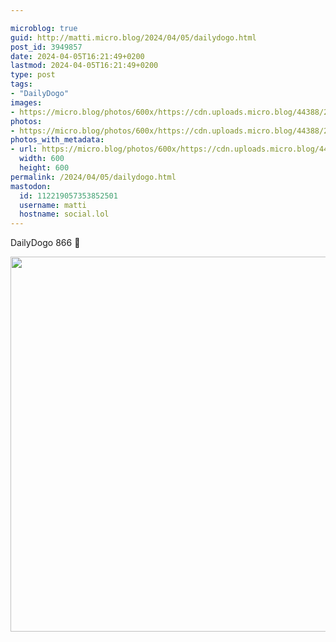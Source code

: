 ```yaml
---

microblog: true
guid: http://matti.micro.blog/2024/04/05/dailydogo.html
post_id: 3949857
date: 2024-04-05T16:21:49+0200
lastmod: 2024-04-05T16:21:49+0200
type: post
tags:
- "DailyDogo"
images:
- https://micro.blog/photos/600x/https://cdn.uploads.micro.blog/44388/2024/30206ca0cb1c418b83aa6d4f36040bd6.jpg
photos:
- https://micro.blog/photos/600x/https://cdn.uploads.micro.blog/44388/2024/30206ca0cb1c418b83aa6d4f36040bd6.jpg
photos_with_metadata:
- url: https://micro.blog/photos/600x/https://cdn.uploads.micro.blog/44388/2024/30206ca0cb1c418b83aa6d4f36040bd6.jpg
  width: 600
  height: 600
permalink: /2024/04/05/dailydogo.html
mastodon:
  id: 112219057353852501
  username: matti
  hostname: social.lol
---
```

DailyDogo 866 🐶

<img src="/media/uploads/2024/30206ca0cb1c418b83aa6d4f36040bd6.jpg" width="600" height="600" alt="" />
